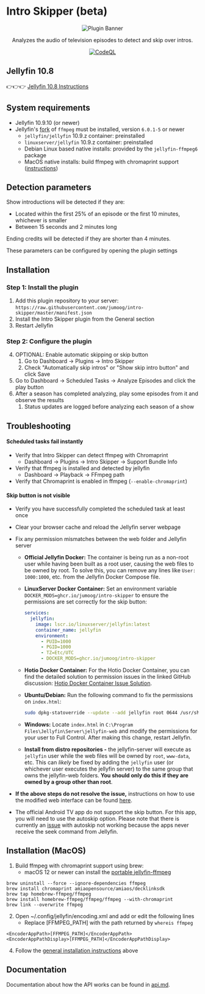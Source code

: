 # Intro Skipper (beta)

<div align="center">
    <p>
        <img alt="Plugin Banner" src="https://raw.githubusercontent.com/jumoog/intro-skipper/master/images/logo.png" />
    </p>
    <p>
        Analyzes the audio of television episodes to detect and skip over intros.
    </p>
    
[![CodeQL](https://github.com/jumoog/intro-skipper/actions/workflows/codeql.yml/badge.svg)](https://github.com/jumoog/intro-skipper/actions/workflows/codeql.yml)
</div>

## Jellyfin 10.8
👉👉👉 [Jellyfin 10.8 Instructions](https://github.com/jumoog/intro-skipper/blob/10.8/README.md)

## System requirements

* Jellyfin 10.9.10 (or newer)
* Jellyfin's [fork](https://github.com/jellyfin/jellyfin-ffmpeg) of `ffmpeg` must be installed, version `6.0.1-5` or newer
  * `jellyfin/jellyfin` 10.9.z container: preinstalled
  * `linuxserver/jellyfin` 10.9.z container: preinstalled
  * Debian Linux based native installs: provided by the `jellyfin-ffmpeg6` package
  * MacOS native installs: build ffmpeg with chromaprint support ([instructions](#installation-macos))

## Detection parameters

Show introductions will be detected if they are:

* Located within the first 25% of an episode or the first 10 minutes, whichever is smaller
* Between 15 seconds and 2 minutes long

Ending credits will be detected if they are shorter than 4 minutes.

These parameters can be configured by opening the plugin settings

## Installation

### Step 1: Install the plugin
1. Add this plugin repository to your server: `https://raw.githubusercontent.com/jumoog/intro-skipper/master/manifest.json`
2. Install the Intro Skipper plugin from the General section
3. Restart Jellyfin
### Step 2: Configure the plugin
4. OPTIONAL: Enable automatic skipping or skip button
    1. Go to Dashboard -> Plugins -> Intro Skipper
    2. Check "Automatically skip intros" or "Show skip intro button" and click Save
5. Go to Dashboard -> Scheduled Tasks -> Analyze Episodes and click the play button
6. After a season has completed analyzing, play some episodes from it and observe the results
    1. Status updates are logged before analyzing each season of a show

## Troubleshooting
#### Scheduled tasks fail instantly
- Verify that Intro Skipper can detect ffmpeg with Chromaprint
    - Dashboard -> Plugins -> Intro Skipper -> Support Bundle Info
- Verify that ffmpeg is installed and detected by jellyfin
    - Dashboard -> Playback -> FFmpeg path
- Verify that Chromaprint is enabled in ffmpeg (`--enable-chromaprint`)

#### Skip button is not visible
- Verify you have successfully completed the scheduled task at least once
- Clear your browser cache and reload the Jellyfin server webpage
- Fix any permission mismatches between the web folder and Jellyfin server

    - **Official Jellyfin Docker:** The container is being run as a non-root user while having been built as a root user, causing the web files to be owned by root. To solve this, you can remove any lines like `User: 1000:1000`, etc. from the Jellyfin Docker Compose file.

    - **LinuxServer Docker Container:** Set an environment variable `DOCKER_MODS=ghcr.io/jumoog/intro-skipper` to ensure the permissions are set correctly for the skip button:
    
        ```yaml
        services:
          jellyfin:
            image: lscr.io/linuxserver/jellyfin:latest
            container_name: jellyfin
            environment:
              - PUID=1000
              - PGID=1000
              - TZ=Etc/UTC
              - DOCKER_MODS=ghcr.io/jumoog/intro-skipper
        ```

    - **Hotio Docker Container:** For the Hotio Docker Container, you can find the detailed solution to permission issues in the linked GitHub discussion: [Hotio Docker Container Issue Solution](https://github.com/jumoog/intro-skipper/issues/198#issuecomment-2169737803).

    - **Ubuntu/Debian:**
      Run the following command to fix the permissions on `index.html`:
      
        ```sh
        sudo dpkg-statoverride --update --add jellyfin root 0644 /usr/share/jellyfin/web/index.html
        ```

    - **Windows:** Locate `index.html` in `C:\Program Files\Jellyfin\Server\jellyfin-web` and modify the permissions for your user to Full Control. After making this change, restart Jellyfin.

    * <b>Install from distro repositories -</b> the jellyfin-server will execute as `jellyfin` user while the web files will be owned by `root`, `www-data`, etc. This can <i>likely</i> be fixed by adding the `jellyfin` user (or whichever user executes the jellyfin server) to the same group that owns the jellyfin-web folders. **You should only do this if they are owned by a group other than root**.
- **If the above steps do not resolve the issue,** instructions on how to use the modified web interface can be found [here](docs/web_interface.md).
- The official Android TV app do not support the skip button. For this app, you will need to use the autoskip option. Please note that there is currently an [issue](https://github.com/jumoog/intro-skipper/issues/168) with autoskip not working because the apps never receive the seek command from Jellyfin.
## Installation (MacOS)

1. Build ffmpeg with chromaprint support using brew:
    - macOS 12 or newer can install the [portable jellyfin-ffmpeg](https://github.com/jellyfin/jellyfin-ffmpeg)

```
brew uninstall --force --ignore-dependencies ffmpeg
brew install chromaprint amiaopensource/amiaos/decklinksdk
brew tap homebrew-ffmpeg/ffmpeg
brew install homebrew-ffmpeg/ffmpeg/ffmpeg --with-chromaprint
brew link --overwrite ffmpeg
```

2. Open ~/.config/jellyfin/encoding.xml and add or edit the following lines
    - Replace [FFMPEG_PATH] with the path returned by `whereis ffmpeg`

```
<EncoderAppPath>[FFMPEG_PATH]</EncoderAppPath>
<EncoderAppPathDisplay>[FFMPEG_PATH]</EncoderAppPathDisplay>
```

4. Follow the [general installation instructions](#installation) above

## Documentation

Documentation about how the API works can be found in [api.md](docs/api.md).
